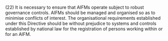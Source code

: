 (22) It is necessary to ensure that AIFMs operate subject to robust governance controls. AIFMs should be managed and organised so as to minimise conflicts of interest. The organisational requirements established under this Directive should be without prejudice to systems and controls established by national law for the registration of persons working within or for an AIFM.